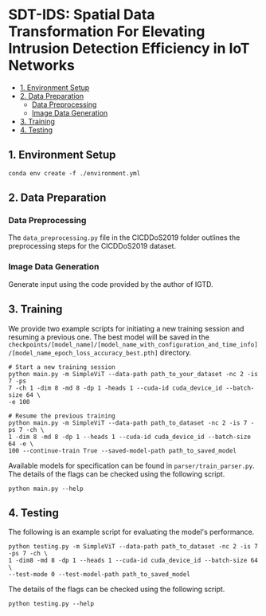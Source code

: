 
SDT-IDS: Spatial Data Transformation For Elevating Intrusion Detection Efficiency in IoT Networks <!-- omit from toc -->
=

- [1. Environment Setup](#1-environment-setup)
- [2. Data Preparation](#2-data-preparation)
  - [Data Preprocessing](#data-preprocessing)
  - [Image Data Generation](#image-data-generation)
- [3. Training](#3-training)
- [4. Testing](#4-testing)


## 1. Environment Setup
```
conda env create -f ./environment.yml
```
## 2. Data Preparation
### Data Preprocessing
The `data_preprocessing.py` file in the CICDDoS2019 folder outlines the preprocessing steps for the CICDDoS2019 dataset.
### Image Data Generation
Generate input using the code provided by the author of IGTD.
## 3. Training
We provide two example scripts for initiating a new training session and resuming a previous one. The best model will be saved in the `checkpoints/[model_name]/[model_name_with_configuration_and_time_info]/[model_name_epoch_loss_accuracy_best.pth]` directory.
```
# Start a new training session
python main.py -m SimpleViT --data-path path_to_your_dataset -nc 2 -is 7 -ps 
7 -ch 1 -dim 8 -md 8 -dp 1 -heads 1 --cuda-id cuda_device_id --batch-size 64 \
-e 100

# Resume the previous training
python main.py -m SimpleViT --data-path path_to_dataset -nc 2 -is 7 -ps 7 -ch \
1 -dim 8 -md 8 -dp 1 --heads 1 --cuda-id cuda_device_id --batch-size 64 -e \
100 --continue-train True --saved-model-path path_to_saved_model
```
Available models for specification can be found in `parser/train_parser.py`.
The details of the flags can be checked using the following script.
```
python main.py --help
```
## 4. Testing
The following is an example script for evaluating the model's performance. 
```
python testing.py -m SimpleViT --data-path path_to_dataset -nc 2 -is 7 -ps 7 -ch \
1 -dim8 -md 8 -dp 1 --heads 1 --cuda-id cuda_device_id --batch-size 64 \
--test-mode 0 --test-model-path path_to_saved_model
```
The details of the flags can be checked using the following script.
```
python testing.py --help
```
